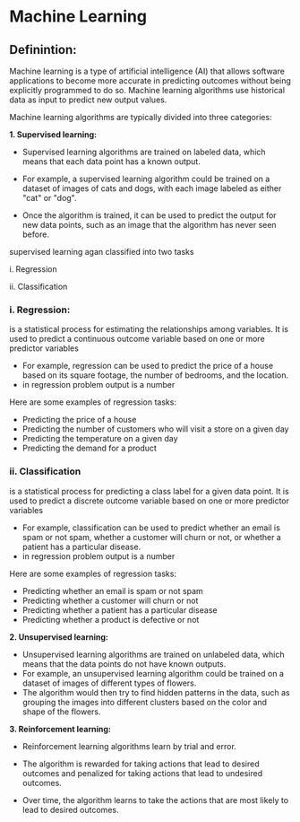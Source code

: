 # Machine Learning

## Definintion:

Machine learning is a type of artificial intelligence (AI) that allows software applications to become more accurate in predicting outcomes without being explicitly programmed to do so. Machine learning algorithms use historical data as input to predict new output values.

Machine learning algorithms are typically divided into three categories:

**1. Supervised learning:**

- Supervised learning algorithms are trained on labeled data, which means that each data point has a known output.

- For example, a supervised learning algorithm could be trained on a dataset of images of cats and dogs, with each image labeled as either "cat" or "dog".
- Once the algorithm is trained, it can be used to predict the output for new data points, such as an image that the algorithm
  has never seen before.

supervised learning agan classified into two tasks

i. Regression

ii. Classification

### i. Regression:

is a statistical process for estimating the relationships among variables. It is used to predict a continuous outcome variable based on one or more predictor variables

- For example, regression can be used to predict the price of a house based on its square footage, the number of bedrooms, and the location.
- in regression problem output is a number

Here are some examples of regression tasks:

- Predicting the price of a house
- Predicting the number of customers who will visit a store on a given day
- Predicting the temperature on a given day
- Predicting the demand for a product

### ii. Classification

is a statistical process for predicting a class label for a given data point. It is used to predict a discrete outcome variable based on one or more predictor variables

- For example, classification can be used to predict whether an email is spam or not spam, whether a customer will churn or not, or whether a patient has a particular disease.
- in regression problem output is a number

Here are some examples of regression tasks:

- Predicting whether an email is spam or not spam
- Predicting whether a customer will churn or not
- Predicting whether a patient has a particular disease
- Predicting whether a product is defective or not

**2. Unsupervised learning:**

- Unsupervised learning algorithms are trained on unlabeled data, which means that the data points do not have known outputs.
- For example, an unsupervised learning algorithm could be trained on a dataset of images of different types of flowers.
- The algorithm would then try to find hidden patterns in the data, such as grouping the images into different clusters based on the color and shape of the flowers.

**3. Reinforcement learning:**

- Reinforcement learning algorithms learn by trial and error.

- The algorithm is rewarded for taking actions that lead to desired outcomes and penalized for taking actions that lead to undesired outcomes.
- Over time, the algorithm learns to take the actions that are most likely to lead to desired outcomes.
